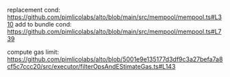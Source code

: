 
replacement cond: https://github.com/pimlicolabs/alto/blob/main/src/mempool/mempool.ts#L310
add to bundle cond: https://github.com/pimlicolabs/alto/blob/main/src/mempool/mempool.ts#L739

compute gas limit: https://github.com/pimlicolabs/alto/blob/5001e9e135177d3df9c3a27befa7a8cf5c7ccc20/src/executor/filterOpsAndEStimateGas.ts#L143
